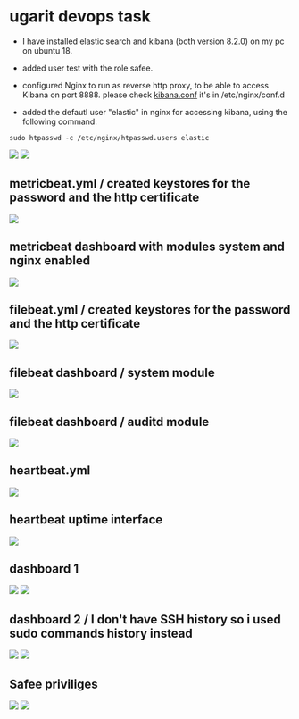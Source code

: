 # ugarit devops task 

* I have installed elastic search and kibana (both version 8.2.0) on my pc on ubuntu 18. 

* added user test with the role safee.  

* configured Nginx to run as reverse http proxy, to be able to access Kibana on port 8888. please check [kibana.conf](https://github.com/Dina-Adel-1302/ugarit/blob/bcc2c511da375c5369da3624a208a5e2149af4dc/kibana.conf) it's in /etc/nginx/conf.d
       
* added the defautl user "elastic" in nginx for accessing kibana, using the following command:  
 ```
sudo htpasswd -c /etc/nginx/htpasswd.users elastic
```
![](https://github.com/Dina-Adel-1302/ugarit/blob/a6ee7045796dc6e6f1ed87acea3fe32042579f9a/screen_shots/Screenshot%20from%202022-12-04%2020-32-43.png)
![](https://github.com/Dina-Adel-1302/ugarit/blob/a6ee7045796dc6e6f1ed87acea3fe32042579f9a/screen_shots/Screenshot%20from%202022-12-04%2020-34-08.png)


## metricbeat.yml / created keystores for the password and the http certificate
![](https://github.com/Dina-Adel-1302/ugarit/blob/007ead8b3387f42a8ac3c2c9a52bb353db55dc60/screen_shots/Screenshot%20from%202022-12-05%2012-21-40.png)


## metricbeat dashboard with modules system and nginx enabled
![](https://github.com/Dina-Adel-1302/ugarit/blob/007ead8b3387f42a8ac3c2c9a52bb353db55dc60/screen_shots/Screenshot%20from%202022-12-05%2010-49-15.png)


## filebeat.yml / created keystores for the password and the http certificate
![](https://github.com/Dina-Adel-1302/ugarit/blob/b6cc2fbdd0b6a189cbce4f7d62859d53a6997b5d/screen_shots/Screenshot%20from%202022-12-05%2012-54-56.png)


## filebeat dashboard / system module
![](https://github.com/Dina-Adel-1302/ugarit/blob/803325522d5170f8669cf5f183b1ba18507814b7/screen_shots/Screenshot%20from%202022-12-07%2008-27-45.png)

## filebeat dashboard / auditd module
![](https://github.com/Dina-Adel-1302/ugarit/blob/803325522d5170f8669cf5f183b1ba18507814b7/screen_shots/Screenshot%20from%202022-12-07%2008-28-57.png)

## heartbeat.yml
![](https://github.com/Dina-Adel-1302/ugarit/blob/42b177a12a0812bb503b2296873407f37727464b/screen_shots/Screenshot%20from%202022-12-05%2021-53-42.png)

## heartbeat uptime interface 
![](https://github.com/Dina-Adel-1302/ugarit/blob/843c88938fb3514e1243416e040dd77b81f9663f/screen_shots/Screenshot%20from%202022-12-05%2023-12-48.png)

## dashboard 1
![](https://github.com/Dina-Adel-1302/ugarit/blob/9edbcd8f8879e2559f1a787ba27fa20405375c66/screen_shots/dashboard1/Screenshot%20from%202022-12-06%2001-43-48.png)
![](https://github.com/Dina-Adel-1302/ugarit/blob/9edbcd8f8879e2559f1a787ba27fa20405375c66/screen_shots/dashboard1/Screenshot%20from%202022-12-06%2011-42-35.png)

## dashboard 2 / I don't have SSH history so i used sudo commands history instead
![](https://github.com/Dina-Adel-1302/ugarit/blob/9edbcd8f8879e2559f1a787ba27fa20405375c66/screen_shots/dashboard2/Screenshot%20from%202022-12-06%2011-47-27.png)
![](https://github.com/Dina-Adel-1302/ugarit/blob/9edbcd8f8879e2559f1a787ba27fa20405375c66/screen_shots/dashboard2/Screenshot%20from%202022-12-06%2011-52-42.png)

## Safee priviliges 
![](https://github.com/Dina-Adel-1302/ugarit/blob/37517222f900eabc642aabd9318514c27ba7e22c/screen_shots/Screenshot%20from%202022-12-07%2006-42-51.png)
![](https://github.com/Dina-Adel-1302/ugarit/blob/3feb803a8a002d0f9a374830479a1e508983661a/screen_shots/Screenshot%20from%202022-12-07%2006-43-11.png)

